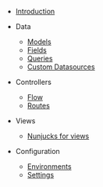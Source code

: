 <!-- docs/_sidebar.md -->

* [Introduction](/)
* Data
    * [Models](/data/models)
    * [Fields](/data/fields)
    * [Queries](/data/queries)
    * [Custom Datasources](/data/adapters)

* Controllers
    * [Flow](/controllers/flow)
    * [Routes](/controllers/routes)

* Views
    * [Nunjucks for views](/views/nunjucks)

* Configuration
    * [Environments](/config/environments)
    * [Settings](/config/settings)
